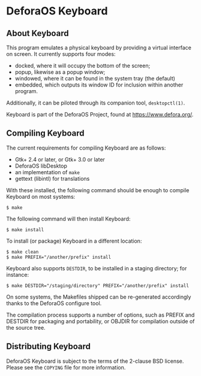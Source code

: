 DeforaOS Keyboard
=================

About Keyboard
--------------

This program emulates a physical keyboard by providing a virtual interface on
screen. It currently supports four modes:
 * docked, where it will occupy the bottom of the screen;
 * popup, likewise as a popup window;
 * windowed, where it can be found in the system tray (the default)
 * embedded, which outputs its window ID for inclusion within another program.

Additionally, it can be piloted through its companion tool, `desktopctl(1)`.

Keyboard is part of the DeforaOS Project, found at https://www.defora.org/.

Compiling Keyboard
------------------

The current requirements for compiling Keyboard are as follows:
 * Gtk+ 2.4 or later, or Gtk+ 3.0 or later
 * DeforaOS libDesktop
 * an implementation of `make`
 * gettext (libintl) for translations

With these installed, the following command should be enough to compile Keyboard
on most systems:

    $ make

The following command will then install Keyboard:

    $ make install

To install (or package) Keyboard in a different location:

    $ make clean
    $ make PREFIX="/another/prefix" install

Keyboard also supports `DESTDIR`, to be installed in a staging directory; for
instance:

    $ make DESTDIR="/staging/directory" PREFIX="/another/prefix" install

On some systems, the Makefiles shipped can be re-generated accordingly thanks to
the DeforaOS configure tool.

The compilation process supports a number of options, such as PREFIX and DESTDIR
for packaging and portability, or OBJDIR for compilation outside of the source
tree.

Distributing Keyboard
---------------------

DeforaOS Keyboard is subject to the terms of the 2-clause BSD license. Please
see the `COPYING` file for more information.
